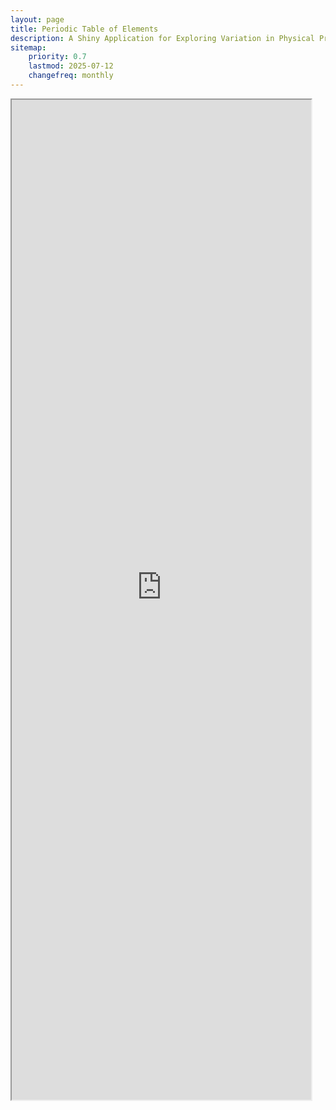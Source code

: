 ```yaml
---
layout: page
title: Periodic Table of Elements
description: A Shiny Application for Exploring Variation in Physical Properties of Elements 
sitemap:
    priority: 0.7
    lastmod: 2025-07-12
    changefreq: monthly
---
```


<iframe src="https://01980170-413f-791d-6d27-f1662a0fa8cd.share.connect.posit.cloud/" width="95%" height="1600"></iframe> 